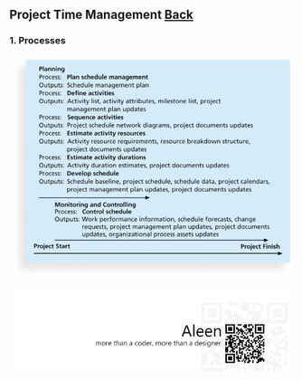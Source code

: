 ## Project Time Management	[Back](./../projectManagement.md)

### 1. Processes

<img src="./processes.png">



<a href="http://aleen42.github.io/" target="_blank" ><img src="./../../pic/tail.gif"></a>
